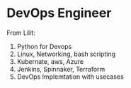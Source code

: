 # DevOps Engineer

From Lilit:
1. Python for Devops
2. Linux, Networking, bash scripting
3. Kubernate, aws, Azure
4. Jenkins, Spinnaker, Terraform
5. DevOps Implemtation with usecases 

